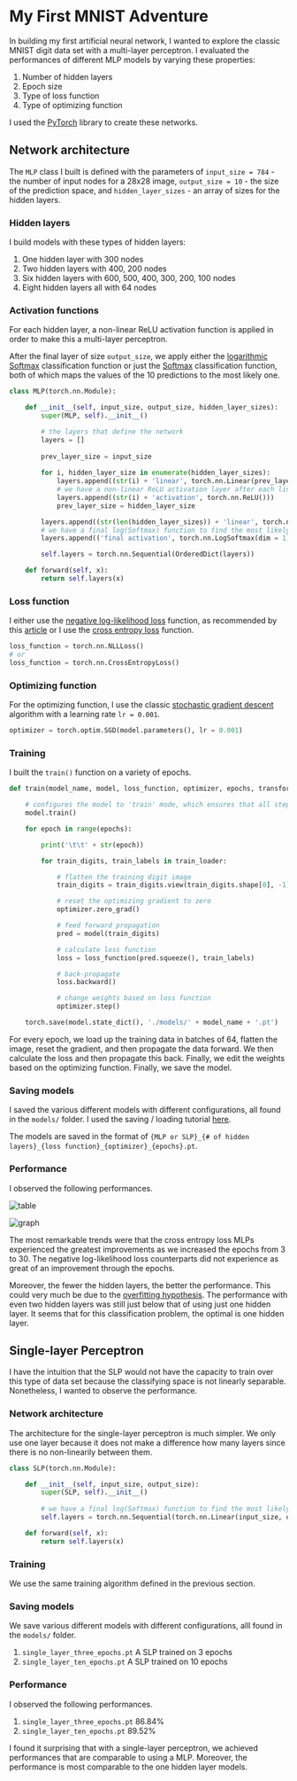 # My First MNIST Adventure

In building my first artificial neural network, I wanted to explore the classic MNIST digit data set with a multi-layer perceptron. I evaluated the performances of different MLP models by varying these properties:

1. Number of hidden layers
2. Epoch size
3. Type of loss function
4. Type of optimizing function

I used the [PyTorch](https://pytorch.org/) library to create these networks.

## Network architecture

The `MLP` class I built is defined with the parameters of `input_size = 784` - the number of input nodes for a 28x28 image, `output_size = 10` - the size of the prediction space, and `hidden_layer_sizes` - an array of sizes for the hidden layers.

### Hidden layers

I build models with these types of hidden layers:

1. One hidden layer with 300 nodes
2. Two hidden layers with 400, 200 nodes
3. Six hidden layers with 600, 500, 400, 300, 200, 100 nodes
4. Eight hidden layers all with 64 nodes

### Activation functions

For each hidden layer, a non-linear ReLU activation function is applied in order to make this a multi-layer perceptron.

After the final layer of size `output_size`, we apply either the [logarithmic Softmax](https://pytorch.org/docs/stable/_modules/torch/nn/modules/activation.html#LogSoftmax) classification function or just the [Softmax](https://pytorch.org/docs/stable/_modules/torch/nn/modules/activation.html#Softmax) classification function, both of which maps the values of the 10 predictions to the most likely one.

```python
class MLP(torch.nn.Module):

    def __init__(self, input_size, output_size, hidden_layer_sizes):
        super(MLP, self).__init__()

        # the layers that define the network
        layers = []
        
        prev_layer_size = input_size
        
        for i, hidden_layer_size in enumerate(hidden_layer_sizes):
            layers.append((str(i) + 'linear', torch.nn.Linear(prev_layer_size, hidden_layer_size)))
            # we have a non-linear ReLU activation layer after each linear
            layers.append((str(i) + 'activation', torch.nn.ReLU()))
            prev_layer_size = hidden_layer_size

        layers.append((str(len(hidden_layer_sizes)) + 'linear', torch.nn.Linear(prev_layer_size, output_size)))
        # we have a final log(Softmax) function to find the most likely prediction in the last layer
        layers.append(('final activation', torch.nn.LogSoftmax(dim = 1)))

        self.layers = torch.nn.Sequential(OrderedDict(layers))

    def forward(self, x):
        return self.layers(x)
```
### Loss function

I either use the [negative log-likelihood loss](https://pytorch.org/docs/stable/nn.html#nllloss) function, as recommended by this [article](https://towardsdatascience.com/handwritten-digit-mnist-pytorch-977b5338e627) or I use the [cross entropy loss](https://pytorch.org/docs/stable/_modules/torch/nn/modules/loss.html#CrossEntropyLoss) function.

```python
loss_function = torch.nn.NLLLoss()
# or
loss_function = torch.nn.CrossEntropyLoss()
```

### Optimizing function

For the optimizing function, I use the classic [stochastic gradient descent](https://pytorch.org/docs/stable/_modules/torch/optim/sgd.html) algorithm with a learning rate `lr = 0.001`.

```python
optimizer = torch.optim.SGD(model.parameters(), lr = 0.001)
```

### Training

I built the `train()` function on a variety of epochs.

```python
def train(model_name, model, loss_function, optimizer, epochs, transform, train_data, train_loader):

    # configures the model to 'train' mode, which ensures that all steps are recorded for back propagation
    model.train()

    for epoch in range(epochs):

        print('\t\t' + str(epoch))

        for train_digits, train_labels in train_loader:

            # flatten the training digit image
            train_digits = train_digits.view(train_digits.shape[0], -1)

            # reset the optimizing gradient to zero
            optimizer.zero_grad()

            # feed forward propagation
            pred = model(train_digits)

            # calculate loss function
            loss = loss_function(pred.squeeze(), train_labels)

            # back-propagate
            loss.backward()

            # change weights based on loss function
            optimizer.step()

    torch.save(model.state_dict(), './models/' + model_name + '.pt')
```

For every epoch, we load up the training data in batches of 64, flatten the image, reset the gradient, and then propagate the data forward. We then calculate the loss and then propagate this back. Finally, we edit the weights based on the optimizing function. Finally, we save the model.

### Saving models

I saved the various different models with different configurations, all found in the `models/` folder. I used the saving / loading tutorial [here](https://pytorch.org/tutorials/beginner/saving_loading_models.html).

The models are saved in the format of `{MLP or SLP}_{# of hidden layers}_{loss function}_{optimizer}_{epochs}.pt`.

### Performance

I observed the following performances.

![table](https://github.com/ziruihao/ml/blob/master/outcome/table.png "Table")


![graph](https://github.com/ziruihao/ml/blob/master/outcome/graph.png "Graph")

The most remarkable trends were that the cross entropy loss MLPs experienced the greatest improvements as we increased the epochs from 3 to 30. The negative log-likelihood loss counterparts did not experience as great of an improvement through the epochs.

Moreover, the fewer the hidden layers, the better the performance. This could very much be due to the [overfitting hypothesis](https://stats.stackexchange.com/questions/338255/what-is-effect-of-increasing-number-of-hidden-layers-in-a-feed-forward-nn). The performance with even two hidden layers was still just below that of using just one hidden layer. It seems that for this classification problem, the optimal is one hidden layer.

## Single-layer Perceptron

I have the intuition that the SLP would not have the capacity to train over this type of data set because the classifying space is not linearly separable. Nonetheless, I wanted to observe the performance.

### Network architecture

The architecture for the single-layer perceptron is much simpler. We only use one layer because it does not make a difference how many layers since there is no non-linearily between them.

```python
class SLP(torch.nn.Module):

    def __init__(self, input_size, output_size):
        super(SLP, self).__init__()
        
        # we have a final log(Softmax) function to find the most likely prediction in the last layer
        self.layers = torch.nn.Sequential(torch.nn.Linear(input_size, output_size), torch.nn.LogSoftmax(dim = 1))

    def forward(self, x):
        return self.layers(x)
 ```

### Training

We use the same training algorithm defined in the previous section.

### Saving models

We save various different models with different configurations, alll found in the `models/` folder.

1. `single_layer_three_epochs.pt` A SLP trained on 3 epochs
2. `single_layer_ten_epochs.pt` A SLP trained on 10 epochs

### Performance

I observed the following performances.

1. `single_layer_three_epochs.pt` 86.84%
3. `single_layer_ten_epochs.pt` 89.52%

I found it surprising that with a single-layer perceptron, we achieved performances that are comparable to using a MLP. Moreover, the performance is most comparable to the one hidden layer models.
